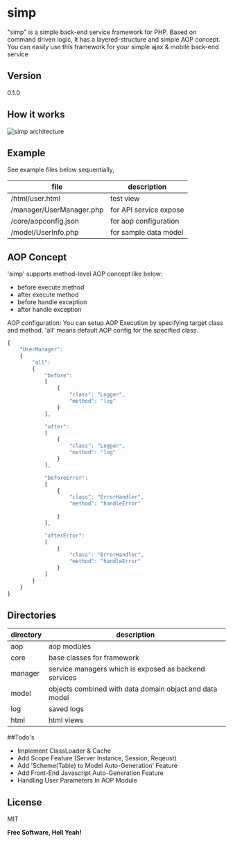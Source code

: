 simp
====

"simp" is a simple back-end service framework for PHP.
Based on command driven logic, It has a layered-structure and simple AOP concept.
You can easily use this framework for your simple ajax & mobile back-end service

## Version
0.1.0

## How it works
![simp architecture](https://cloud.githubusercontent.com/assets/5653885/5340518/cf70d86a-7f30-11e4-984c-8d19c5df253d.png)

## Example
See example files below sequentially,

|file|description|
|-----|-----|
| /html/user.html | test view|
| /manager/UserManager.php | for API service expose| 
| /core/aopconfig.json | for aop configuration|
| /model/UserInfo.php | for sample data model|

## AOP Concept

'simp' supports method-level AOP concept like below:
* before execute method
* after execute method
* before handle exception
* after handle exception

AOP configuration: You can setup AOP Execution by specifying target class and method. 'all' means default AOP config for the specified class.

```javascript
{
	"UserManager": 
	{
		"all": 
		{
			"before": 
			[
				{
					"class": "Logger",
					"method": "log"
				}
			],

			"after": 
			[
				{
					"class": "Logger",
					"method": "log"				
				}
			],

			"beforeError": 
			[
				{
					"class": "ErrorHandler",
					"method": "handleError"
										
				}
			],

			"afterError": 
			[
				{
					"class": "ErrorHandler",
					"method": "handleError"					
				}
			]
		}
	}
}
```

## Directories


| directory     |    description   |
|-------|------|
|aop| aop modules|
|core|base classes for framework|
|manager|service managers which is exposed as backend services|
|model|objects combined with data domain objact and data model|
|log|saved logs|
|html|html views|



##Todo's

 - Implement ClassLoader & Cache
 - Add Scope Feature (Server Instance, Session, Reqeust)
 - Add 'Scheme(Table) to Model Auto-Generation' Feature
 - Add Front-End Javascript Auto-Generation Feature
 - Handling User Parameters In AOP Module

## License

MIT


**Free Software, Hell Yeah!**

